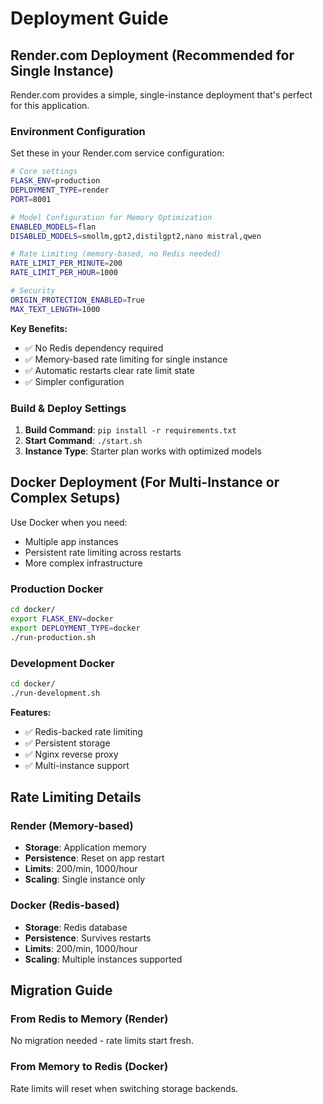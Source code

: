 # Deployment Guide

## Render.com Deployment (Recommended for Single Instance)

Render.com provides a simple, single-instance deployment that's perfect for this application.

### Environment Configuration

Set these in your Render.com service configuration:

```bash
# Core settings
FLASK_ENV=production
DEPLOYMENT_TYPE=render
PORT=8001

# Model Configuration for Memory Optimization
ENABLED_MODELS=flan
DISABLED_MODELS=smollm,gpt2,distilgpt2,nano mistral,qwen

# Rate Limiting (memory-based, no Redis needed)
RATE_LIMIT_PER_MINUTE=200
RATE_LIMIT_PER_HOUR=1000

# Security
ORIGIN_PROTECTION_ENABLED=True
MAX_TEXT_LENGTH=1000
```

**Key Benefits:**
- ✅ No Redis dependency required
- ✅ Memory-based rate limiting for single instance
- ✅ Automatic restarts clear rate limit state
- ✅ Simpler configuration

### Build & Deploy Settings

1. **Build Command**: `pip install -r requirements.txt`
2. **Start Command**: `./start.sh`
3. **Instance Type**: Starter plan works with optimized models

## Docker Deployment (For Multi-Instance or Complex Setups)

Use Docker when you need:
- Multiple app instances
- Persistent rate limiting across restarts
- More complex infrastructure

### Production Docker
```bash
cd docker/
export FLASK_ENV=docker
export DEPLOYMENT_TYPE=docker
./run-production.sh
```

### Development Docker
```bash
cd docker/
./run-development.sh
```

**Features:**
- ✅ Redis-backed rate limiting
- ✅ Persistent storage
- ✅ Nginx reverse proxy
- ✅ Multi-instance support

## Rate Limiting Details

### Render (Memory-based)
- **Storage**: Application memory
- **Persistence**: Reset on app restart
- **Limits**: 200/min, 1000/hour
- **Scaling**: Single instance only

### Docker (Redis-based)
- **Storage**: Redis database
- **Persistence**: Survives restarts
- **Limits**: 200/min, 1000/hour  
- **Scaling**: Multiple instances supported

## Migration Guide

### From Redis to Memory (Render)
No migration needed - rate limits start fresh.

### From Memory to Redis (Docker)
Rate limits will reset when switching storage backends. 